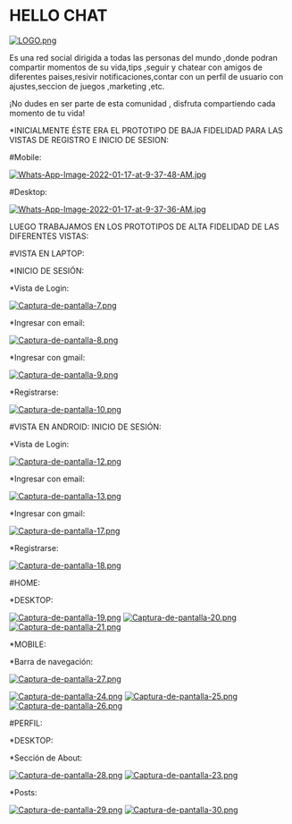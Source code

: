# HELLO CHAT

[![LOGO.png](https://i.postimg.cc/zGwrgX2d/LOGO.png)](https://postimg.cc/ZWq2kZS3)


Es una red social dirigida a todas las personas del mundo ,donde podran compartir momentos de su vida,tips ,seguir y chatear con amigos de diferentes paises,resivir notificaciones,contar con un perfil de usuario con ajustes,seccion de juegos ,marketing ,etc.

¡No dudes en ser parte de esta comunidad , disfruta compartiendo cada momento de tu vida!


*INICIALMENTE ÉSTE ERA EL PROTOTIPO DE BAJA FIDELIDAD PARA LAS VISTAS DE REGISTRO E INICIO DE SESION:

#Mobile:



[![Whats-App-Image-2022-01-17-at-9-37-48-AM.jpg](https://i.postimg.cc/xjxsQjX6/Whats-App-Image-2022-01-17-at-9-37-48-AM.jpg)](https://postimg.cc/fkd7jNjd)


#Desktop:



[![Whats-App-Image-2022-01-17-at-9-37-36-AM.jpg](https://i.postimg.cc/3NSfbYvb/Whats-App-Image-2022-01-17-at-9-37-36-AM.jpg)](https://postimg.cc/PvDMCGKm)



LUEGO TRABAJAMOS EN LOS PROTOTIPOS DE ALTA FIDELIDAD DE LAS DIFERENTES VISTAS:



#VISTA EN LAPTOP:



*INICIO DE SESIÓN:



*Vista de Login:



[![Captura-de-pantalla-7.png](https://i.postimg.cc/G9wCTwVy/Captura-de-pantalla-7.png)](https://postimg.cc/wRVPnP6q)



*Ingresar con email:



[![Captura-de-pantalla-8.png](https://i.postimg.cc/BQBSPtZZ/Captura-de-pantalla-8.png)](https://postimg.cc/XpXSTjyt)



*Ingresar con gmail:



[![Captura-de-pantalla-9.png](https://i.postimg.cc/X743W3fR/Captura-de-pantalla-9.png)](https://postimg.cc/yWQ2hMrj)



*Registrarse:



[![Captura-de-pantalla-10.png](https://i.postimg.cc/rwYL5rBT/Captura-de-pantalla-10.png)](https://postimg.cc/rDWbkKyZ)


#VISTA EN ANDROID: INICIO DE SESIÓN:



*Vista de Login:



[![Captura-de-pantalla-12.png](https://i.postimg.cc/L57zzv3f/Captura-de-pantalla-12.png)](https://postimg.cc/n94jx45c)



*Ingresar con email:



[![Captura-de-pantalla-13.png](https://i.postimg.cc/6TJ8WPhH/Captura-de-pantalla-13.png)](https://postimg.cc/T50dQCFm)



*Ingresar con gmail:



[![Captura-de-pantalla-17.png](https://i.postimg.cc/HLRcvjyD/Captura-de-pantalla-17.png)](https://postimg.cc/SXLxJSdD)



*Registrarse:



[![Captura-de-pantalla-18.png](https://i.postimg.cc/59hc9Jw4/Captura-de-pantalla-18.png)](https://postimg.cc/6TfbzDjg)


#HOME:



*DESKTOP:



[![Captura-de-pantalla-19.png](https://i.postimg.cc/JhcvPHgt/Captura-de-pantalla-19.png)](https://postimg.cc/Ty1tP1TX)
[![Captura-de-pantalla-20.png](https://i.postimg.cc/8csYpKCr/Captura-de-pantalla-20.png)](https://postimg.cc/CnT7J4kF)
[![Captura-de-pantalla-21.png](https://i.postimg.cc/FzqB7yfC/Captura-de-pantalla-21.png)](https://postimg.cc/gLVD76H3)



*MOBILE:


*Barra de navegación:



[![Captura-de-pantalla-27.png](https://i.postimg.cc/wxfvw18W/Captura-de-pantalla-27.png)](https://postimg.cc/qgK4RM7n)


[![Captura-de-pantalla-24.png](https://i.postimg.cc/Ss9rDBjd/Captura-de-pantalla-24.png)](https://postimg.cc/LYHLs0tg)
[![Captura-de-pantalla-25.png](https://i.postimg.cc/GhKj7J3W/Captura-de-pantalla-25.png)](https://postimg.cc/HVJ5jMyz)
[![Captura-de-pantalla-26.png](https://i.postimg.cc/4yZzwnD4/Captura-de-pantalla-26.png)](https://postimg.cc/R6s6ZCC2)

#PERFIL:


*DESKTOP:



*Sección de About:

[![Captura-de-pantalla-28.png](https://i.postimg.cc/zXYJtK2F/Captura-de-pantalla-28.png)](https://postimg.cc/PNKsNpjC)
[![Captura-de-pantalla-23.png](https://i.postimg.cc/mZvrv0kM/Captura-de-pantalla-23.png)](https://postimg.cc/V5F1MZjL)



*Posts:



[![Captura-de-pantalla-29.png](https://i.postimg.cc/W1DXdqjx/Captura-de-pantalla-29.png)](https://postimg.cc/9DhGSMDB)
[![Captura-de-pantalla-30.png](https://i.postimg.cc/kGXyqBf1/Captura-de-pantalla-30.png)](https://postimg.cc/mzJ9S2xC)
